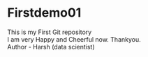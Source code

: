 # Firstdemo01
This is my First Git repository <br>
I am very Happy and Cheerful now. 
Thankyou.
<br> Author - Harsh (data scientist)
